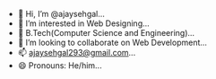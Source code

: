 - 👋 Hi, I’m @ajaysehgal...
- 👀 I’m interested in Web Designing...
- 🌱 B.Tech(Computer Science and Engineering)...
- 💞️ I’m looking to collaborate on Web Development...
- 📫 ajaysehgal293@gmail.com...
- 😄 Pronouns: He/him...

<!---
ajaysehgal/ajaysehgal is a ✨ special ✨ repository because its `README.md` (this file) appears on your GitHub profile.
You can click the Preview link to take a look at your changes.
--->
